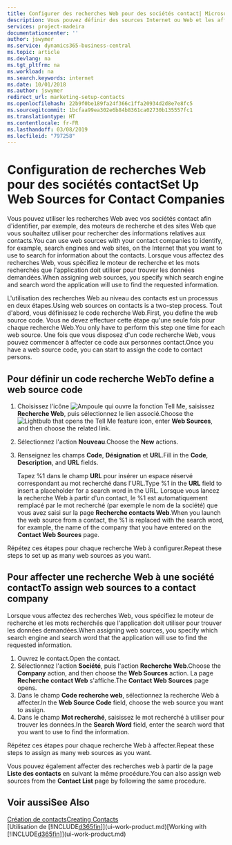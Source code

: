 ```yaml
---
title: Configurer des recherches Web pour des sociétés contact| Microsoft Docs
description: Vous pouvez définir des sources Internet ou Web et les affecter à une société contact pour identifier la manière dont vous souhaitez rechercher des informations sur vos contacts.
services: project-madeira
documentationcenter: ''
author: jswymer
ms.service: dynamics365-business-central
ms.topic: article
ms.devlang: na
ms.tgt_pltfrm: na
ms.workload: na
ms.search.keywords: internet
ms.date: 10/01/2018
ms.author: jswymer
redirect_url: marketing-setup-contacts
ms.openlocfilehash: 22b9f0be189fa24f366c1ffa20934d2d8e7e8fc5
ms.sourcegitcommit: 1bcfaa99ea302e6b84b8361ca02730b135557fc1
ms.translationtype: HT
ms.contentlocale: fr-FR
ms.lasthandoff: 03/08/2019
ms.locfileid: "797258"
---
```

# <a name="set-up-web-sources-for-contact-companies"></a><span data-ttu-id="e3b5f-103">Configuration de recherches Web pour des sociétés contact</span><span class="sxs-lookup"><span data-stu-id="e3b5f-103">Set Up Web Sources for Contact Companies</span></span>
<span data-ttu-id="e3b5f-104">Vous pouvez utiliser les recherches Web avec vos sociétés contact afin d'identifier, par exemple, des moteurs de recherche et des sites Web que vous souhaitez utiliser pour rechercher des informations relatives aux contacts.</span><span class="sxs-lookup"><span data-stu-id="e3b5f-104">You can use web sources with your contact companies to identify, for example, search engines and web sites, on the Internet that you want to use to search for information about the contacts.</span></span> <span data-ttu-id="e3b5f-105">Lorsque vous affectez des recherches Web, vous spécifiez le moteur de recherche et les mots recherchés que l'application doit utiliser pour trouver les données demandées.</span><span class="sxs-lookup"><span data-stu-id="e3b5f-105">When assigning web sources, you specify which search engine and search word the application will use to find the requested information.</span></span>

<span data-ttu-id="e3b5f-106">L'utilisation des recherches Web au niveau des contacts est un processus en deux étapes.</span><span class="sxs-lookup"><span data-stu-id="e3b5f-106">Using web sources on contacts is a two-step process.</span></span> <span data-ttu-id="e3b5f-107">Tout d'abord, vous définissez le code recherche Web.</span><span class="sxs-lookup"><span data-stu-id="e3b5f-107">First, you define the web source code.</span></span> <span data-ttu-id="e3b5f-108">Vous ne devez effectuer cette étape qu'une seule fois pour chaque recherche Web.</span><span class="sxs-lookup"><span data-stu-id="e3b5f-108">You only have to perform this step one time for each web source.</span></span> <span data-ttu-id="e3b5f-109">Une fois que vous disposez d'un code recherche Web, vous pouvez commencer à affecter ce code aux personnes contact.</span><span class="sxs-lookup"><span data-stu-id="e3b5f-109">Once you have a web source code, you can start to assign the code to contact persons.</span></span>

## <a name="to-define-a-web-source-code"></a><span data-ttu-id="e3b5f-110">Pour définir un code recherche Web</span><span class="sxs-lookup"><span data-stu-id="e3b5f-110">To define a web source code</span></span>
1. <span data-ttu-id="e3b5f-111">Choisissez l'icône ![Ampoule qui ouvre la fonction Tell Me](media/ui-search/search_small.png "Dites-moi ce que vous voulez faire"), saisissez **Recherche Web**, puis sélectionnez le lien associé.</span><span class="sxs-lookup"><span data-stu-id="e3b5f-111">Choose the ![Lightbulb that opens the Tell Me feature](media/ui-search/search_small.png "Tell me what you want to do") icon, enter **Web Sources**, and then choose the related link.</span></span>
2. <span data-ttu-id="e3b5f-112">Sélectionnez l'action **Nouveau**.</span><span class="sxs-lookup"><span data-stu-id="e3b5f-112">Choose the **New** actions.</span></span>
3. <span data-ttu-id="e3b5f-113">Renseignez les champs **Code**, **Désignation** et **URL**.</span><span class="sxs-lookup"><span data-stu-id="e3b5f-113">Fill in the **Code**, **Description**, and **URL** fields.</span></span>

    <span data-ttu-id="e3b5f-114">Tapez %1 dans le champ **URL** pour insérer un espace réservé correspondant au mot recherché dans l'URL.</span><span class="sxs-lookup"><span data-stu-id="e3b5f-114">Type %1 in the **URL** field to insert a placeholder for a search word in the URL.</span></span> <span data-ttu-id="e3b5f-115">Lorsque vous lancez la recherche Web à partir d'un contact, le %1 est automatiquement remplacé par le mot recherché (par exemple le nom de la société) que vous avez saisi sur la page **Recherche contacts Web**.</span><span class="sxs-lookup"><span data-stu-id="e3b5f-115">When you launch the web source from a contact, the %1 is replaced with the search word, for example, the name of the company that you have entered on the **Contact Web Sources** page.</span></span>

<span data-ttu-id="e3b5f-116">Répétez ces étapes pour chaque recherche Web à configurer.</span><span class="sxs-lookup"><span data-stu-id="e3b5f-116">Repeat these steps to set up as many web sources as you want.</span></span>

## <a name="to-assign-web-sources-to-a-contact-company"></a><span data-ttu-id="e3b5f-117">Pour affecter une recherche Web à une société contact</span><span class="sxs-lookup"><span data-stu-id="e3b5f-117">To assign web sources to a contact company</span></span>
<span data-ttu-id="e3b5f-118">Lorsque vous affectez des recherches Web, vous spécifiez le moteur de recherche et les mots recherchés que l'application doit utiliser pour trouver les données demandées.</span><span class="sxs-lookup"><span data-stu-id="e3b5f-118">When assigning web sources, you specify which search engine and search word that the application will use to find the requested information.</span></span>

1. <span data-ttu-id="e3b5f-119">Ouvrez le contact.</span><span class="sxs-lookup"><span data-stu-id="e3b5f-119">Open the contact.</span></span>
2. <span data-ttu-id="e3b5f-120">Sélectionnez l'action **Société**, puis l'action **Recherche Web**.</span><span class="sxs-lookup"><span data-stu-id="e3b5f-120">Choose the **Company** action, and then choose the **Web Sources** action.</span></span> <span data-ttu-id="e3b5f-121">La page **Recherche contact Web** s'affiche.</span><span class="sxs-lookup"><span data-stu-id="e3b5f-121">The **Contact Web Sources** page opens.</span></span>
3. <span data-ttu-id="e3b5f-122">Dans le champ **Code recherche web**, sélectionnez la recherche Web à affecter.</span><span class="sxs-lookup"><span data-stu-id="e3b5f-122">In the **Web Source Code** field, choose the web source you want to assign.</span></span>
4. <span data-ttu-id="e3b5f-123">Dans le champ **Mot recherché**, saisissez le mot recherché à utiliser pour trouver les données.</span><span class="sxs-lookup"><span data-stu-id="e3b5f-123">In the **Search Word** field, enter the search word that you want to use to find the information.</span></span>

<span data-ttu-id="e3b5f-124">Répétez ces étapes pour chaque recherche Web à affecter.</span><span class="sxs-lookup"><span data-stu-id="e3b5f-124">Repeat these steps to assign as many web sources as you want.</span></span>

<span data-ttu-id="e3b5f-125">Vous pouvez également affecter des recherches web à partir de la page **Liste des contacts** en suivant la même procédure.</span><span class="sxs-lookup"><span data-stu-id="e3b5f-125">You can also assign web sources from the **Contact List** page by following the same procedure.</span></span>

## <a name="see-also"></a><span data-ttu-id="e3b5f-126">Voir aussi</span><span class="sxs-lookup"><span data-stu-id="e3b5f-126">See Also</span></span>
[<span data-ttu-id="e3b5f-127">Création de contacts</span><span class="sxs-lookup"><span data-stu-id="e3b5f-127">Creating Contacts</span></span>](marketing-create-contact-companies.md)  
<span data-ttu-id="e3b5f-128">[Utilisation de [!INCLUDE[d365fin](includes/d365fin_md.md)]](ui-work-product.md)</span><span class="sxs-lookup"><span data-stu-id="e3b5f-128">[Working with [!INCLUDE[d365fin](includes/d365fin_md.md)]](ui-work-product.md)</span></span>
